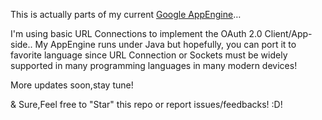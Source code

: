 This is actually parts of my current [Google AppEngine](http://yoga1290.appspot.com/printk/index.html)…

I'm using basic URL Connections to implement the OAuth 2.0 Client/App-side.. My AppEngine runs under Java but hopefully, you can port it to favorite language since URL Connection or Sockets must be widely supported in many programming languages in many modern devices!

More updates soon,stay tune!

& Sure,Feel free to "Star" this repo or report issues/feedbacks! :D!